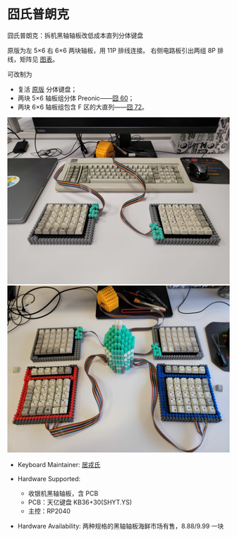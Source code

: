 # 囧氏普朗克

囧氏普朗克：拆机黑轴轴板改低成本直列分体键盘

原版为左 5×6 右 6×6 两块轴板，用 11P 排线连接。
右侧电路板引出两组 8P 排线，矩阵见 [图表](orz_planck_matrix.pdf)。

可改制为

  - 复活 [原版](orz/readme.md) 分体键盘；
  - 两块 5×6 轴板组分体 Preonic——[囧 60](orz_60/readme.md)；
  - 两块 6×6 轴板组包含 F 区的大直列——[囧 72](orz_72/readme.md)。

![囧氏三体键盘](images/orz_planck_three_body.jpg)
![囧氏普朗克键队](images/orz_planck_formation.jpg)

* Keyboard Maintainer: [居戎氏](https://github.com/lotem)
* Hardware Supported:
  - 收银机黑轴轴板，含 PCB
  - PCB：天亿键盘 KB36+30(SHYT.YS)
  - 主控：RP2040
  
* Hardware Availability: 两种规格的黑轴轴板海鲜市场有售，8.88/9.99 一块
